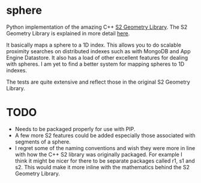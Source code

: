 sphere
======

Python implementation of the amazing C++ [S2 Geometry Library](https://code.google.com/p/s2-geometry-library/). The S2 Geometry Library is explained in more detail [here](https://docs.google.com/presentation/d/1Hl4KapfAENAOf4gv-pSngKwvS_jwNVHRPZTTDzXXn6Q/view).

It basically maps a sphere to a 1D index. This allows you to do scalable proximity searches on distributed indexes such as with MongoDB and App Engine Datastore. It also has a load of other excellent features for dealing with spheres. I am yet to find a better system for mapping spheres to 1D indexes.

The tests are quite extensive and reflect those in the original S2 Geometry Library.

TODO
====

* Needs to be packaged properly for use with PIP.
* A few more S2 features could be added especially those associated with segments of a sphere.
* I regret some of the naming conventions and wish they were more in line with how the C++ S2 library was originally packaged. For example I think it might be nicer for there to be separate packages called r1, s1 and s2. This would make it more inline with the mathematics behind the S2 Geometry Library.
